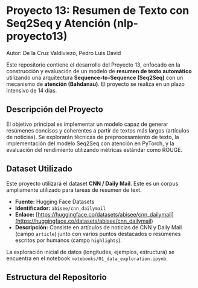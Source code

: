 # Proyecto 13: Resumen de Texto con Seq2Seq y Atención (nlp-proyecto13)

Autor: De la Cruz Valdiviezo, Pedro Luis David

Este repositorio contiene el desarrollo del Proyecto 13, enfocado en la construcción y evaluación de un modelo de **resumen de texto automático** utilizando una arquitectura **Sequence-to-Sequence (Seq2Seq)** con un mecanismo de **atención (Bahdanau)**. El proyecto se realiza en un plazo intensivo de 14 días.

## Descripción del Proyecto

El objetivo principal es implementar un modelo capaz de generar resúmenes concisos y coherentes a partir de textos más largos (artículos de noticias). Se explorarán técnicas de preprocesamiento de texto, la implementación del modelo Seq2Seq con atención en PyTorch, y la evaluación del rendimiento utilizando métricas estándar como ROUGE.

## Dataset Utilizado

Este proyecto utilizará el dataset **CNN / Daily Mail**. Este es un corpus ampliamente utilizado para tareas de resumen de text.

* **Fuente:** Hugging Face Datasets
* **Identificador:** `abisee/cnn_dailymail`
* **Enlace:** [https://huggingface.co/datasets/abisee/cnn_dailymail](https://huggingface.co/datasets/abisee/cnn_dailymail)
* **Descripción:** Consiste en artículos de noticias de CNN y Daily Mail (campo `article`) junto con varios puntos destacados o resúmenes escritos por humanos (campo `highlights`).

La exploración inicial de datos (longitudes, ejemplos, estructura) se encuentra en el notebook `notebooks/01_data_exploration.ipynb`.

## Estructura del Repositorio